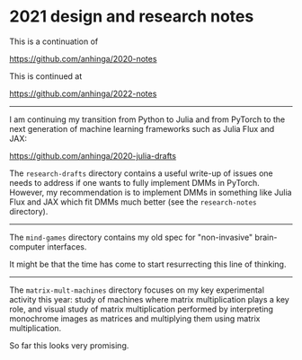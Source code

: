 # 2021 design and research notes

This is a continuation of

https://github.com/anhinga/2020-notes

This is continued at

https://github.com/anhinga/2022-notes

---

I am continuing my transition from Python to Julia and 
from PyTorch to the next generation of machine learning frameworks such as
Julia Flux and JAX:

https://github.com/anhinga/2020-julia-drafts

The `research-drafts` directory contains a useful write-up of issues one needs to address
if one wants to fully implement DMMs in PyTorch. However, my recommendation is to
implement DMMs in something like Julia Flux and JAX which fit DMMs much better
(see the `research-notes` directory).

---

The `mind-games` directory contains my old spec for "non-invasive" brain-computer interfaces.

It might be that the time has come to start resurrecting this line of thinking.

---

The `matrix-mult-machines` directory focuses on my key experimental activity this year: study of
machines where matrix multiplication plays a key role, and visual study of matrix multiplication
performed by interpreting monochrome images as matrices and multiplying them using matrix multiplication.

So far this looks very promising.

